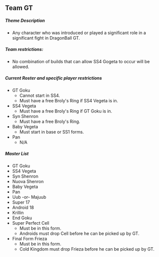 ## Team GT 

##### Theme Description
- Any character who was introduced or played a significant role in a significant fight in DragonBall GT.

##### Team restrictions:
  -  No combination of builds that can allow SS4 Gogeta to occur will be allowed.

##### Current Roster and specific player restrictions

- GT Goku
  -  Cannot start in SS4.
  -  Must have a free Broly's Ring if SS4 Vegeta is in. 
- SS4 Vegeta
  - Must have a free Broly's Ring if GT Goku is in.
- Syn Shenron
  - Must have a free Broly's Ring.
- Baby Vegeta
  - Must start in base or SS1 forms.
- Pan
  - N/A
  
##### Master List
  - GT Goku
  - SS4 Vegeta
  - Syn Shenron
  - Nuova Shenron
  - Baby Vegeta
  - Pan
  - Uub -or- Majuub
  - Super 17
  - Android 18
  - Krillin
  - End Goku
  - Super Perfect Cell 
      - Must be in this form.
      - Androids must drop Cell before he can be picked up by GT.
  - Final Form Frieza
      - Must be in this form.
      - Cold Kingdom must drop Frieza before he can be picked up by GT.
    
